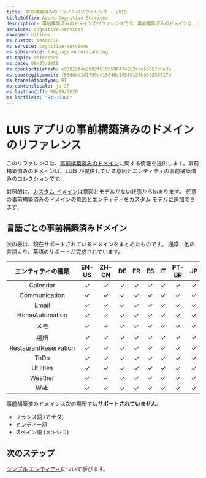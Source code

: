 ```yaml
---
title: 事前構築済みのドメインのリファレンス - LUIS
titleSuffix: Azure Cognitive Services
description: 事前構築済みのドメインのリファレンスです。事前構築済みのドメインは、Language Understanding Intelligent Service (LUIS) の意図とエンティティの事前構築済みのコレクションです。
services: cognitive-services
manager: nitinme
ms.custom: seodec18
ms.service: cognitive-services
ms.subservice: language-understanding
ms.topic: reference
ms.date: 09/27/2019
ms.openlocfilehash: e93822f4a2992f619b598474082caa56562b6e36
ms.sourcegitcommit: f5580dd1d1799de15646e195f0120b9f9255617b
ms.translationtype: HT
ms.contentlocale: ja-JP
ms.lasthandoff: 09/29/2020
ms.locfileid: "91538366"
---
```

# <a name="prebuilt-domain-reference-for-your-luis-app"></a>LUIS アプリの事前構築済みのドメインのリファレンス
このリファレンスは、[事前構築済みのドメイン](luis-how-to-use-prebuilt-domains.md)に関する情報を提供します。事前構築済みのドメインは、LUIS が提供している意図とエンティティの事前構築済みのコレクションです。

対照的に、[カスタム ドメイン](luis-how-to-start-new-app.md)は意図とモデルがない状態から始まります。 任意の事前構築済みのドメインの意図とエンティティをカスタム モデルに追加できます。

## <a name="prebuilt-domains-per-language"></a>言語ごとの事前構築済みドメイン

次の表は、現在サポートされているドメインをまとめたものです。 通常、他の言語より、英語のサポートが完成されています。

| エンティティの種類       | EN-US      | ZH-CN   | DE    | FR     | ES    | IT      | PT-BR |  JP  |      KO |        NL |    TR |
|:-----------------:|:-------:|:-------:|:-----:|:------:|:-----:|:-------:| :-------:| :-------:| :-------:| :-------:|  :-------:|
| Calendar  | ✓    | ✓       | ✓    | ✓     | ✓     | ✓  | ✓      | ✓    | ✓    | ✓     | ✓  |
|Communication  | ✓    | ✓       | ✓    | ✓     | ✓     | ✓  | ✓  | ✓      | ✓    | ✓    | ✓     | ✓  |
| Email     | ✓    | ✓       | ✓   | ✓     | ✓     | ✓  | ✓  | ✓      | ✓    | ✓    | ✓     | ✓  |
| HomeAutomation          | ✓    | ✓       | ✓    | ✓     | ✓     | ✓  | ✓  | ✓      | ✓    | ✓    | ✓     | ✓  |
| メモ     | ✓    | ✓       | ✓    | ✓     | ✓     | ✓  | ✓  | ✓      | ✓    | ✓    | ✓     | ✓  |
| 場所   | ✓    | ✓       | ✓    | ✓     | ✓     | ✓  | ✓  | ✓      | ✓    | ✓    | ✓     | ✓  |
| RestaurantReservation  | ✓    | ✓       | ✓    | ✓     | ✓     | ✓  | ✓  | ✓      | ✓    | ✓    | ✓     | ✓  |
| ToDo     | ✓    | ✓       | ✓    | ✓     | ✓     | ✓  | ✓  | ✓      | ✓    | ✓    | ✓     | ✓  |
| Utilities      | ✓    | ✓        | ✓    | ✓      | ✓     | ✓       | ✓  | ✓      | ✓    | ✓    | ✓     | ✓  |
| Weather        | ✓    | ✓        | ✓    | ✓      | ✓     | ✓       | ✓  | ✓      | ✓    | ✓    | ✓     | ✓  |
| Web    | ✓    | ✓        | ✓    | ✓      | ✓     | ✓       | ✓  | ✓      | ✓    | ✓    | ✓     | ✓  |

事前構築済みドメインは次の場所では**サポートされていません**。

* フランス語 (カナダ)
* ヒンディー語
* スペイン語 (メキシコ)

## <a name="next-steps"></a>次のステップ

[シンプル エンティティ](reference-entity-simple.md)について学びます。
